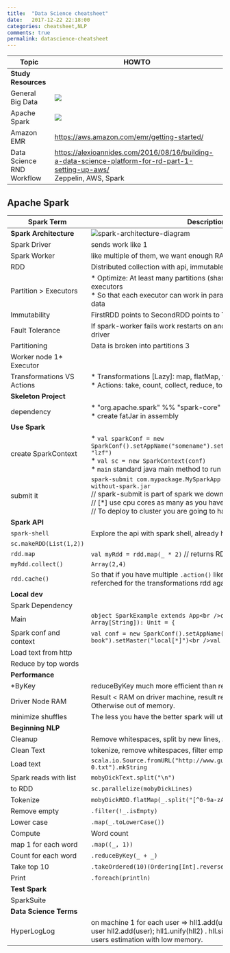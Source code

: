 ```yaml
---
title:  "Data Science cheatsheet"
date:   2017-12-22 22:18:00
categories: cheatsheet,NLP
comments: true
permalink: datascience-cheatsheet
---
```


| Topic                     | HOWTO                                    |
| ------------------------- | ---------------------------------------- |
| **Study Resources**       |                                          |
| General Big Data          | <a target="_blank"  href="https://www.amazon.com/gp/product/1946383481/ref=as_li_tl?ie=UTF8&camp=1789&creative=9325&creativeASIN=1946383481&linkCode=as2&tag=planetizer0c-20&linkId=58766618ae5432f218a7c8db17c0d4e5"><img border="0" src="//ws-na.amazon-adsystem.com/widgets/q?_encoding=UTF8&MarketPlace=US&ASIN=1946383481&ServiceVersion=20070822&ID=AsinImage&WS=1&Format=_SL250_&tag=planetizer0c-20" ></a><img src="//ir-na.amazon-adsystem.com/e/ir?t=planetizer0c-20&l=am2&o=1&a=1946383481" width="1" height="1" border="0" alt="" style="border:none !important; margin:0px !important;" /> |
| Apache Spark              | <a target="_blank"  href="https://www.amazon.com/gp/product/0672338513/ref=as_li_tl?ie=UTF8&camp=1789&creative=9325&creativeASIN=0672338513&linkCode=as2&tag=planetizer0c-20&linkId=9e3d739aad73dc61faee301221c4a8b9"><img border="0" src="//ws-na.amazon-adsystem.com/widgets/q?_encoding=UTF8&MarketPlace=US&ASIN=0672338513&ServiceVersion=20070822&ID=AsinImage&WS=1&Format=_SL250_&tag=planetizer0c-20" ></a><img src="//ir-na.amazon-adsystem.com/e/ir?t=planetizer0c-20&l=am2&o=1&a=0672338513" width="1" height="1" border="0" alt="" style="border:none !important; margin:0px !important;" /> |
| Amazon EMR                | https://aws.amazon.com/emr/getting-started/ |
| Data Science RND Workflow | https://alexioannides.com/2016/08/16/building-a-data-science-platform-for-rd-part-1-setting-up-aws/<br />Zeppelin, AWS, Spark |

## Apache Spark

| **Spark Term**             | **Description**                          |
| -------------------------- | ---------------------------------------- |
| **Spark Architecture**     | ![spark-architecture-diagram](https://spark.apache.org/docs/latest/img/cluster-overview.png) |
| Spark Driver               | sends work like 1                        |
| Spark Worker               | like multiple of them, we want enough RAM memory connecting to hdfs |
| RDD                        | Distributed collection with api, immutable, fault tolerant |
| Partition > Executors      | * Optimize: At least many partitions (shard) to data like num of executors<br />* So that each executor can work in parallel on some partition of the data |
| Immutability               | FirstRDD points to SecondRDD points to ThirdRDD (transformations) |
| Fault Tolerance            | If spark-worker fails work restarts on another spark-worker by spark-driver |
| Partitioning               | Data is broken into partitions 3         |
| Worker node 1* Executor    |                                          |
| Transformations VS Actions | * Transformations [Lazy]: map, flatMap, filter, groupBy, mapValues, ...<br />* Actions: take, count, collect, reduce, top |
| **Skeleton Project**       |                                          |
| dependency                 | * "org.apache.spark" %% "spark-core"<br />* create fatJar in assembly |
| **Use Spark**              |                                          |
| create SparkContext        | * `val sparkConf = new SparkConf().setAppName("somename").set("spark.io.compress.codec", "lzf")` <br />* `val sc = new SparkContext(conf)`<br />* `main` standard java main method to run your code. |
| submit it                  | `spark-submit com.mypackage.MySparkApp —master local[*] my-fat-jar-without-spark.jar` <br />// spark-submit is part of spark we downloaded<br />// [*] use cpu cores as many as you have<br />// To deploy to cluster you are going to have [many more params](https://spark.apache.org/docs/latest/submitting-applications.html) |
| **Spark API**              |                                          |
| `spark-shell`              | Explore the api with spark shell, already has spark context `sc` |
| `sc.makeRDD(List(1,2))`    |                                          |
| `rdd.map`                  | `val myRdd = rdd.map(_ * 2)` // returns RDD |
| `myRdd.collect()`          | `Array(2,4)`                             |
| `rdd.cache()`              | So that if you have multiple `.action()` like `.collect()` data won't be referched for the transformations rdd again. |
| **Local dev**              |                                          |
| Spark Dependency           | <script src="https://gist.github.com/tomer-ben-david/9068a65e798e226a979765c359ae8b31.js"></script> |
| Main                       | `object SparkExample extends App<br />override def main(args: Array[String]): Unit = {` |
| Spark conf and context     | `val conf = new SparkConf().setAppName("parse my book").setMaster("local[*]")<br />val sc = new SparkContext(conf)` |
| Load text from http        | <script src="https://gist.github.com/tomer-ben-david/d94bcd0060b8a9acb04857903d71cd81.js"></script> |
| Reduce by top words        | <script src="https://gist.github.com/tomer-ben-david/5662e1e709a74e7a69cb7d942c822fbc.js"></script> |
| **Performance**            |                                          |
| *ByKey                     | reduceByKey much more efficient than reduce, no shuffle. *byKey. |
| Driver Node RAM            | Result < RAM on driver machine, result returned through driver Otherwise out of memory. |
| minimize shuffles          | The less you have the better spark will utilize data locallity and memory |
| **Beginning NLP**          |                                          |
| Cleanup                    | Remove whitespaces, split by new lines, ... |
| Clean Text                 | tokenize, remove whitespaces, filter empty strings, wors to lower case |
| Load text                  | `scala.io.Source.fromURL("http://www.gutenberg.org/files/2701/2701-0.txt").mkString` |
| Spark reads with list      | `mobyDickText.split("\n")`               |
| to RDD                     | `sc.parallelize(mobyDickLines)`          |
| Tokenize                   | `mobyDickRDD.flatMap(_.split("[^0-9a-zA-Z]"))` |
| Remove empty               | `.filter(!_.isEmpty)`                    |
| Lower case                 | `.map(_.toLowerCase())`                  |
| Compute                    | Word count                               |
| map 1 for each word        | `.map((_, 1))`                           |
| Count for each word        | `.reduceByKey(_ + _)`                    |
| Take top 10                | `.takeOrdered(10)(Ordering[Int].reverse.on(_._2))` |
| Print                      | `.foreach(println)`                      |
| **Test Spark**             |                                          |
| SparkSuite                 | <script src="https://gist.github.com/tomer-ben-david/7531e451c62f10addb3c997f5b2d125e.js"></script> |
| **Data Science Terms**     |                                          |
| HyperLogLog                | on machine 1 for each user => hll1.add(user), on machine 2: for each user hll2.add(user);  hll1.unify(hll2) .  hll.size() will return how many users estimation with low memory. |

